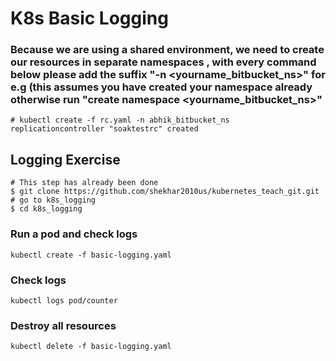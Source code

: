 # K8s Basic Logging

### Because we are using a shared environment, we need to create our resources in separate namespaces , with every command below please add the suffix "-n <yourname_bitbucket_ns>" for e.g (this assumes you have created your namespace already otherwise  run "create namespace <yourname_bitbucket_ns>"
```
# kubectl create -f rc.yaml -n abhik_bitbucket_ns
replicationcontroller "soaktestrc" created
```
## Logging Exercise

```
# This step has already been done
$ git clone https://github.com/shekhar2010us/kubernetes_teach_git.git
# go to k8s_logging
$ cd k8s_logging
```

### Run a pod and check logs
```
kubectl create -f basic-logging.yaml
```

### Check logs
```
kubectl logs pod/counter
```

### Destroy all resources
```
kubectl delete -f basic-logging.yaml
```

